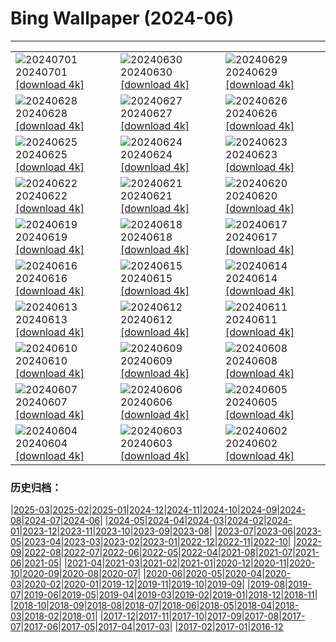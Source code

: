 # Bing Wallpaper (2024-06)
**************

<table><tr><td><img src="https://www.bing.com/th?id=OHR.FisgardLighthouse_EN-GB4370736522_1920x1080.jpg" alt="20240701"> 20240701 <a href="https://www.bing.com/th?id=OHR.FisgardLighthouse_EN-GB4370736522_UHD.jpg">[download 4k]</a></td><td><img src="https://www.bing.com/th?id=OHR.UbudBali_EN-GB2185347114_1920x1080.jpg" alt="20240630"> 20240630 <a href="https://www.bing.com/th?id=OHR.UbudBali_EN-GB2185347114_UHD.jpg">[download 4k]</a></td><td><img src="https://www.bing.com/th?id=OHR.LondonPride2024_EN-GB1799367171_1920x1080.jpg" alt="20240629"> 20240629 <a href="https://www.bing.com/th?id=OHR.LondonPride2024_EN-GB1799367171_UHD.jpg">[download 4k]</a></td></tr><tr><td><img src="https://www.bing.com/th?id=OHR.ChristopherPark_EN-GB4906176732_1920x1080.jpg" alt="20240628"> 20240628 <a href="https://www.bing.com/th?id=OHR.ChristopherPark_EN-GB4906176732_UHD.jpg">[download 4k]</a></td><td><img src="https://www.bing.com/th?id=OHR.FlorenceDuomo_EN-GB0264090217_1920x1080.jpg" alt="20240627"> 20240627 <a href="https://www.bing.com/th?id=OHR.FlorenceDuomo_EN-GB0264090217_UHD.jpg">[download 4k]</a></td><td><img src="https://www.bing.com/th?id=OHR.CardinalfishAnemone_EN-GB9934314587_1920x1080.jpg" alt="20240626"> 20240626 <a href="https://www.bing.com/th?id=OHR.CardinalfishAnemone_EN-GB9934314587_UHD.jpg">[download 4k]</a></td></tr><tr><td><img src="https://www.bing.com/th?id=OHR.FireWave_EN-GB9662129375_1920x1080.jpg" alt="20240625"> 20240625 <a href="https://www.bing.com/th?id=OHR.FireWave_EN-GB9662129375_UHD.jpg">[download 4k]</a></td><td><img src="https://www.bing.com/th?id=OHR.FloresIsland_EN-GB9368933126_1920x1080.jpg" alt="20240624"> 20240624 <a href="https://www.bing.com/th?id=OHR.FloresIsland_EN-GB9368933126_UHD.jpg">[download 4k]</a></td><td><img src="https://www.bing.com/th?id=OHR.DhakaBangladesh_EN-GB6313540805_1920x1080.jpg" alt="20240623"> 20240623 <a href="https://www.bing.com/th?id=OHR.DhakaBangladesh_EN-GB6313540805_UHD.jpg">[download 4k]</a></td></tr><tr><td><img src="https://www.bing.com/th?id=OHR.BrazilRainforest_EN-GB5655367336_1920x1080.jpg" alt="20240622"> 20240622 <a href="https://www.bing.com/th?id=OHR.BrazilRainforest_EN-GB5655367336_UHD.jpg">[download 4k]</a></td><td><img src="https://www.bing.com/th?id=OHR.LewaGiraffe_EN-GB5426424156_1920x1080.jpg" alt="20240621"> 20240621 <a href="https://www.bing.com/th?id=OHR.LewaGiraffe_EN-GB5426424156_UHD.jpg">[download 4k]</a></td><td><img src="https://www.bing.com/th?id=OHR.KokinoMacedonia_EN-GB4480367698_1920x1080.jpg" alt="20240620"> 20240620 <a href="https://www.bing.com/th?id=OHR.KokinoMacedonia_EN-GB4480367698_UHD.jpg">[download 4k]</a></td></tr><tr><td><img src="https://www.bing.com/th?id=OHR.CadesCove_EN-GB3888481980_1920x1080.jpg" alt="20240619"> 20240619 <a href="https://www.bing.com/th?id=OHR.CadesCove_EN-GB3888481980_UHD.jpg">[download 4k]</a></td><td><img src="https://www.bing.com/th?id=OHR.LupinIceland_EN-GB3513329815_1920x1080.jpg" alt="20240618"> 20240618 <a href="https://www.bing.com/th?id=OHR.LupinIceland_EN-GB3513329815_UHD.jpg">[download 4k]</a></td><td><img src="https://www.bing.com/th?id=OHR.HummingThistle_EN-GB9410129648_1920x1080.jpg" alt="20240617"> 20240617 <a href="https://www.bing.com/th?id=OHR.HummingThistle_EN-GB9410129648_UHD.jpg">[download 4k]</a></td></tr><tr><td><img src="https://www.bing.com/th?id=OHR.RedFoxDad_EN-GB2072246945_1920x1080.jpg" alt="20240616"> 20240616 <a href="https://www.bing.com/th?id=OHR.RedFoxDad_EN-GB2072246945_UHD.jpg">[download 4k]</a></td><td><img src="https://www.bing.com/th?id=OHR.TroopingTheColourParade_EN-GB1777396736_1920x1080.jpg" alt="20240615"> 20240615 <a href="https://www.bing.com/th?id=OHR.TroopingTheColourParade_EN-GB1777396736_UHD.jpg">[download 4k]</a></td><td><img src="https://www.bing.com/th?id=OHR.PeggysCove_EN-GB2774875684_1920x1080.jpg" alt="20240614"> 20240614 <a href="https://www.bing.com/th?id=OHR.PeggysCove_EN-GB2774875684_UHD.jpg">[download 4k]</a></td></tr><tr><td><img src="https://www.bing.com/th?id=OHR.RegistanUzbekistan_EN-GB2667913913_1920x1080.jpg" alt="20240613"> 20240613 <a href="https://www.bing.com/th?id=OHR.RegistanUzbekistan_EN-GB2667913913_UHD.jpg">[download 4k]</a></td><td><img src="https://www.bing.com/th?id=OHR.BigBendMilkyWay_EN-GB2396509445_1920x1080.jpg" alt="20240612"> 20240612 <a href="https://www.bing.com/th?id=OHR.BigBendMilkyWay_EN-GB2396509445_UHD.jpg">[download 4k]</a></td><td><img src="https://www.bing.com/th?id=OHR.GemsbokBotswana_EN-GB4060073723_1920x1080.jpg" alt="20240611"> 20240611 <a href="https://www.bing.com/th?id=OHR.GemsbokBotswana_EN-GB4060073723_UHD.jpg">[download 4k]</a></td></tr><tr><td><img src="https://www.bing.com/th?id=OHR.OsakaNight_EN-GB7737792955_1920x1080.jpg" alt="20240610"> 20240610 <a href="https://www.bing.com/th?id=OHR.OsakaNight_EN-GB7737792955_UHD.jpg">[download 4k]</a></td><td><img src="https://www.bing.com/th?id=OHR.BardenasBiosphere_EN-GB7353700362_1920x1080.jpg" alt="20240609"> 20240609 <a href="https://www.bing.com/th?id=OHR.BardenasBiosphere_EN-GB7353700362_UHD.jpg">[download 4k]</a></td><td><img src="https://www.bing.com/th?id=OHR.SummerJuneHare_EN-GB7076303066_1920x1080.jpg" alt="20240608"> 20240608 <a href="https://www.bing.com/th?id=OHR.SummerJuneHare_EN-GB7076303066_UHD.jpg">[download 4k]</a></td></tr><tr><td><img src="https://www.bing.com/th?id=OHR.HumpbackFamily_EN-GB1225853084_1920x1080.jpg" alt="20240607"> 20240607 <a href="https://www.bing.com/th?id=OHR.HumpbackFamily_EN-GB1225853084_UHD.jpg">[download 4k]</a></td><td><img src="https://www.bing.com/th?id=OHR.LesBravesNormandy_EN-GB6170955707_1920x1080.jpg" alt="20240606"> 20240606 <a href="https://www.bing.com/th?id=OHR.LesBravesNormandy_EN-GB6170955707_UHD.jpg">[download 4k]</a></td><td><img src="https://www.bing.com/th?id=OHR.MadagascarRiver_EN-GB5519884060_1920x1080.jpg" alt="20240605"> 20240605 <a href="https://www.bing.com/th?id=OHR.MadagascarRiver_EN-GB5519884060_UHD.jpg">[download 4k]</a></td></tr><tr><td><img src="https://www.bing.com/th?id=OHR.ChestnutBeeEater_EN-GB4849522533_1920x1080.jpg" alt="20240604"> 20240604 <a href="https://www.bing.com/th?id=OHR.ChestnutBeeEater_EN-GB4849522533_UHD.jpg">[download 4k]</a></td><td><img src="https://www.bing.com/th?id=OHR.CopenhagenBicycles_EN-GB4395240180_1920x1080.jpg" alt="20240603"> 20240603 <a href="https://www.bing.com/th?id=OHR.CopenhagenBicycles_EN-GB4395240180_UHD.jpg">[download 4k]</a></td><td><img src="https://www.bing.com/th?id=OHR.SestriLevante_EN-GB3931672297_1920x1080.jpg" alt="20240602"> 20240602 <a href="https://www.bing.com/th?id=OHR.SestriLevante_EN-GB3931672297_UHD.jpg">[download 4k]</a></td></tr></table>

### 历史归档：

|[2025-03](/../2025-03/2025-03.md)|[2025-02](/../2025-02/2025-02.md)|[2025-01](/../2025-01/2025-01.md)|[2024-12](/../2024-12/2024-12.md)|[2024-11](/../2024-11/2024-11.md)|[2024-10](/../2024-10/2024-10.md)|[2024-09](/../2024-09/2024-09.md)|[2024-08](/../2024-08/2024-08.md)|[2024-07](/../2024-07/2024-07.md)|[2024-06](/2024-06.md)|
|[2024-05](/../2024-05/2024-05.md)|[2024-04](/../2024-04/2024-04.md)|[2024-03](/../2024-03/2024-03.md)|[2024-02](/../2024-02/2024-02.md)|[2024-01](/../2024-01/2024-01.md)|[2023-12](/../2023-12/2023-12.md)|[2023-11](/../2023-11/2023-11.md)|[2023-10](/../2023-10/2023-10.md)|[2023-09](/../2023-09/2023-09.md)|[2023-08](/../2023-08/2023-08.md)|
|[2023-07](/../2023-07/2023-07.md)|[2023-06](/../2023-06/2023-06.md)|[2023-05](/../2023-05/2023-05.md)|[2023-04](/../2023-04/2023-04.md)|[2023-03](/../2023-03/2023-03.md)|[2023-02](/../2023-02/2023-02.md)|[2023-01](/../2023-01/2023-01.md)|[2022-12](/../2022-12/2022-12.md)|[2022-11](/../2022-11/2022-11.md)|[2022-10](/../2022-10/2022-10.md)|
|[2022-09](/../2022-09/2022-09.md)|[2022-08](/../2022-08/2022-08.md)|[2022-07](/../2022-07/2022-07.md)|[2022-06](/../2022-06/2022-06.md)|[2022-05](/../2022-05/2022-05.md)|[2022-04](/../2022-04/2022-04.md)|[2021-08](/../2021-08/2021-08.md)|[2021-07](/../2021-07/2021-07.md)|[2021-06](/../2021-06/2021-06.md)|[2021-05](/../2021-05/2021-05.md)|
|[2021-04](/../2021-04/2021-04.md)|[2021-03](/../2021-03/2021-03.md)|[2021-02](/../2021-02/2021-02.md)|[2021-01](/../2021-01/2021-01.md)|[2020-12](/../2020-12/2020-12.md)|[2020-11](/../2020-11/2020-11.md)|[2020-10](/../2020-10/2020-10.md)|[2020-09](/../2020-09/2020-09.md)|[2020-08](/../2020-08/2020-08.md)|[2020-07](/../2020-07/2020-07.md)|
|[2020-06](/../2020-06/2020-06.md)|[2020-05](/../2020-05/2020-05.md)|[2020-04](/../2020-04/2020-04.md)|[2020-03](/../2020-03/2020-03.md)|[2020-02](/../2020-02/2020-02.md)|[2020-01](/../2020-01/2020-01.md)|[2019-12](/../2019-12/2019-12.md)|[2019-11](/../2019-11/2019-11.md)|[2019-10](/../2019-10/2019-10.md)|[2019-09](/../2019-09/2019-09.md)|
|[2019-08](/../2019-08/2019-08.md)|[2019-07](/../2019-07/2019-07.md)|[2019-06](/../2019-06/2019-06.md)|[2019-05](/../2019-05/2019-05.md)|[2019-04](/../2019-04/2019-04.md)|[2019-03](/../2019-03/2019-03.md)|[2019-02](/../2019-02/2019-02.md)|[2019-01](/../2019-01/2019-01.md)|[2018-12](/../2018-12/2018-12.md)|[2018-11](/../2018-11/2018-11.md)|
|[2018-10](/../2018-10/2018-10.md)|[2018-09](/../2018-09/2018-09.md)|[2018-08](/../2018-08/2018-08.md)|[2018-07](/../2018-07/2018-07.md)|[2018-06](/../2018-06/2018-06.md)|[2018-05](/../2018-05/2018-05.md)|[2018-04](/../2018-04/2018-04.md)|[2018-03](/../2018-03/2018-03.md)|[2018-02](/../2018-02/2018-02.md)|[2018-01](/../2018-01/2018-01.md)|
|[2017-12](/../2017-12/2017-12.md)|[2017-11](/../2017-11/2017-11.md)|[2017-10](/../2017-10/2017-10.md)|[2017-09](/../2017-09/2017-09.md)|[2017-08](/../2017-08/2017-08.md)|[2017-07](/../2017-07/2017-07.md)|[2017-06](/../2017-06/2017-06.md)|[2017-05](/../2017-05/2017-05.md)|[2017-04](/../2017-04/2017-04.md)|[2017-03](/../2017-03/2017-03.md)|
|[2017-02](/../2017-02/2017-02.md)|[2017-01](/../2017-01/2017-01.md)|[2016-12](/../2016-12/2016-12.md)